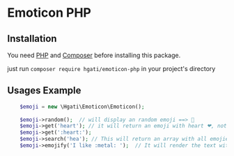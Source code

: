 # Emoticon PHP

## Installation
You need [PHP](https://php.net) and [Composer](https://getcomposer.org/download/) before installing this package. 

just run `composer require hgati/emoticon-php` in your project's directory

## Usages Example
 
```php
    $emoji = new \Hgati\Emoticon\Emoticon();
    
    $emoji->random();  // will display an random emoji ==> 🍕️ 
    $emoji->get('heart'); // it will return an emoji with heart ❤, note: this also support with colon 
    $emoji->get(':heart:');
    $emoji->search('hea'); // This will return an array with all emojies and key name matching with word `hea`
    $emoji->emojify('I like :metal: ');  // It will render the text with metal emoji
```
